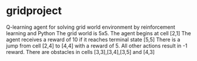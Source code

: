 # gridproject
Q-learning agent for solving grid world environment by reinforcement learning and Python
The grid world is 5x5. The agent begins at cell [2,1]
The agent receives a reward of 10 if it reaches terminal state [5,5]
There is a jump from cell [2,4] to [4,4] with a reward of 5. All other actions result in -1 reward. 
There are obstacles in cells [3,3],[3,4],[3,5] and [4,3]

